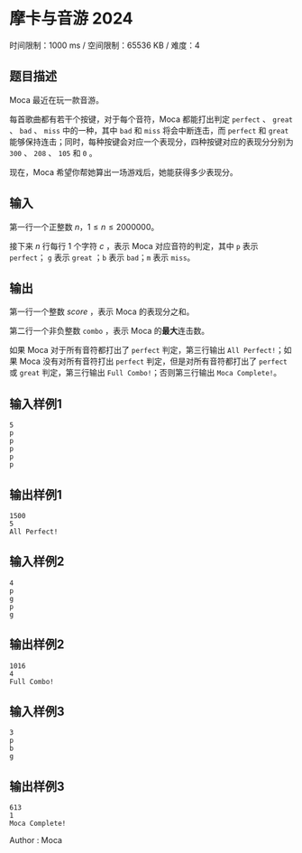 # 摩卡与音游 2024

时间限制：1000 ms / 空间限制：65536 KB / 难度：4

## 题目描述

Moca 最近在玩一款音游。

每首歌曲都有若干个按键，对于每个音符，Moca 都能打出判定 `perfect` 、 `great` 、 `bad` 、 `miss` 中的一种，其中 `bad` 和 `miss` 将会中断连击，而 `perfect` 和 `great` 能够保持连击；同时，每种按键会对应一个表现分，四种按键对应的表现分分别为 `300` 、 `208` 、 `105` 和 `0` 。

现在，Moca 希望你帮她算出一场游戏后，她能获得多少表现分。

## 输入

第一行一个正整数 $n$，$1 \le n \le 2000000$。

接下来 $n$ 行每行 $1$ 个字符 $c$ ，表示 Moca 对应音符的判定，其中 `p` 表示 `perfect`； `g` 表示 `great` ；`b` 表示 `bad`；`m` 表示 `miss`。

## 输出

第一行一个整数 $score$ ，表示 Moca 的表现分之和。

第二行一个非负整数 `combo` ，表示 Moca 的**最大**连击数。

如果 Moca 对于所有音符都打出了 `perfect` 判定，第三行输出 `All Perfect!`；如果 Moca 没有对所有音符打出 `perfect` 判定，但是对所有音符都打出了 `perfect` 或 `great` 判定，第三行输出 `Full Combo!`；否则第三行输出 `Moca Complete!`。

## 输入样例1

    5
    p
    p
    p
    p
    p

## 输出样例1

    1500
    5
    All Perfect!

## 输入样例2

    4
    p
    g
    p
    g

## 输出样例2

    1016
    4
    Full Combo!

## 输入样例3

    3
    p
    b
    g

## 输出样例3

    613
    1
    Moca Complete!
Author : Moca
